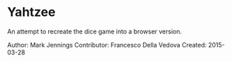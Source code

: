 # Yahtzee

An attempt to recreate the dice game into a browser version.

Author: Mark Jennings
Contributor: Francesco Della Vedova
Created: 2015-03-28
